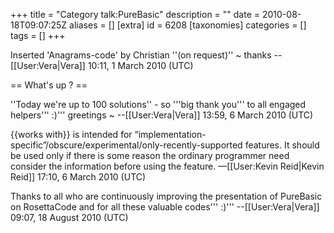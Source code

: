 +++
title = "Category talk:PureBasic"
description = ""
date = 2010-08-18T09:07:25Z
aliases = []
[extra]
id = 6208
[taxonomies]
categories = []
tags = []
+++

Inserted 'Anagrams-code' by Christian ''(on request)'' ~ thanks --[[User:Vera|Vera]] 10:11, 1 March 2010 (UTC)

== What's up ? ==

''Today we're up to 100 solutions''  - so '''big thank you''' to all engaged helpers''' :)''' greetings ~ --[[User:Vera|Vera]] 13:59, 6 March 2010 (UTC)

<nowiki>{{works with}}</nowiki> is intended for “implementation-specific”/obscure/experimental/only-recently-supported features. It should be used only if there is some reason the ordinary programmer need consider the information before using the feature. —[[User:Kevin Reid|Kevin Reid]] 17:10, 6 March 2010 (UTC)

Thanks to all who are continuously improving the presentation of PureBasic on RosettaCode and for all these valuable codes''' :)''' --[[User:Vera|Vera]] 09:07, 18 August 2010 (UTC)
